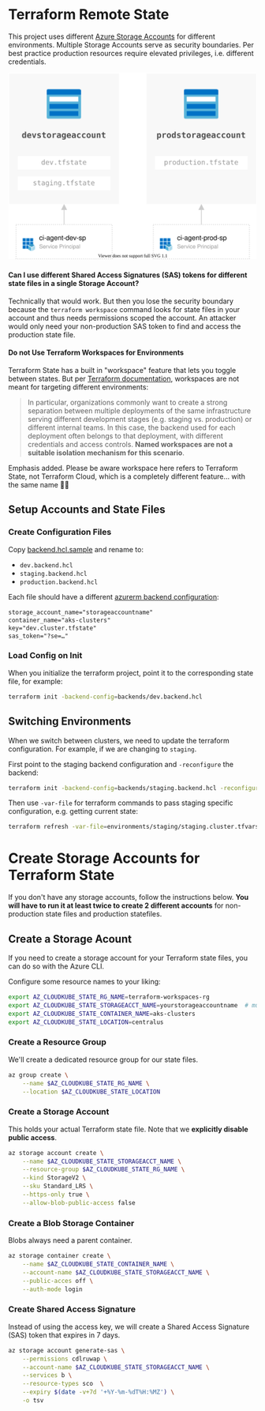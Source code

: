 # Terraform Remote State

This project uses different [Azure Storage Accounts](https://docs.microsoft.com/azure/storage/blobs/storage-blobs-introduction) for different environments. Multiple Storage Accounts serve as security boundaries. Per best practice production resources require elevated privileges, i.e. different credentials.

<img src="./../images/tf-state-rbac.svg" alt="Use different Storage Accounts for RBAC on Terraform State">

#### Can I use different Shared Access Signatures (SAS) tokens for different state files in a single Storage Account?

Technically that would work. But then you lose the security boundary because the `terraform workspace` command looks for state files in your account and thus needs permissions scoped the account. An attacker would only need your non-production SAS token to find and access the production state file.

#### Do not Use Terraform Workspaces for Environments

Terraform State has a built in "workspace" feature that lets you toggle between states. But per [Terraform documentation](https://www.terraform.io/docs/language/state/workspaces.html#when-to-use-multiple-workspaces), workspaces are not meant for targeting different environments:

> In particular, organizations commonly want to create a strong separation between multiple deployments of the same infrastructure serving different development stages (e.g. staging vs. production) or different internal teams. In this case, the backend used for each deployment often belongs to that deployment, with different credentials and access controls. **Named workspaces are not a suitable isolation mechanism for this scenario**.

Emphasis added. Please be aware workspace here refers to Terraform State, not Terraform Cloud, which is a completely different feature… with the same name 🤷‍♀️

## Setup Accounts and State Files

### Create Configuration Files

Copy [backend.hcl.sample](./backend.hcl.sample) and rename to:

- `dev.backend.hcl`
- `staging.backend.hcl`
- `production.backend.hcl`

Each file should have a different [azurerm backend configuration](https://www.terraform.io/docs/language/settings/backends/azurerm.html):

```
storage_account_name="storageaccountname"
container_name="aks-clusters"
key="dev.cluster.tfstate"
sas_token="?se=…"
```

### Load Config on Init

When you initialize the terraform project, point it to the corresponding state file, for example:

```bash
terraform init -backend-config=backends/dev.backend.hcl
```

## Switching Environments

When we switch between clusters, we need to update the terraform configuration. For example, if we are changing to `staging`. 

First point to the staging backend configuration and `-reconfigure` the backend:

```bash
terraform init -backend-config=backends/staging.backend.hcl -reconfigure
```

Then use `-var-file` for terraform commands to pass staging specific configuration, e.g. getting current state:

```bash
terraform refresh -var-file=environments/staging/staging.cluster.tfvars
```

# Create Storage Accounts for Terraform State

If you don't have any storage accounts, follow the instructions below. **You will have to run it at least twice to create 2 different accounts** for non-production state files and production statefiles.

## Create a Storage Acount

If you need to create a storage account for your Terraform state files, you can do so with the Azure CLI.

Configure some resource names to your liking:

```bash
export AZ_CLOUDKUBE_STATE_RG_NAME=terraform-workspaces-rg
export AZ_CLOUDKUBE_STATE_STORAGEACCT_NAME=yourstorageaccountname  # must be globally unique
export AZ_CLOUDKUBE_STATE_CONTAINER_NAME=aks-clusters  
export AZ_CLOUDKUBE_STATE_LOCATION=centralus
```

### Create a Resource Group

We'll create a dedicated resource group for our state files.

```bash
az group create \
    --name $AZ_CLOUDKUBE_STATE_RG_NAME \
    --location $AZ_CLOUDKUBE_STATE_LOCATION
```

### Create a Storage Account

This holds your actual Terraform state file. Note that we **explicitly disable public access**.

```bash
az storage account create \
    --name $AZ_CLOUDKUBE_STATE_STORAGEACCT_NAME \
    --resource-group $AZ_CLOUDKUBE_STATE_RG_NAME \
    --kind StorageV2 \
    --sku Standard_LRS \
    --https-only true \
    --allow-blob-public-access false
```

### Create a Blob Storage Container

Blobs always need a parent container.

```bash
az storage container create \
    --name $AZ_CLOUDKUBE_STATE_CONTAINER_NAME \
    --account-name $AZ_CLOUDKUBE_STATE_STORAGEACCT_NAME \
    --public-acces off \
    --auth-mode login
```

### Create Shared Access Signature 

Instead of using the access key, we will create a Shared Access Signature (SAS) token that expires in 7 days.

```bash
az storage account generate-sas \
    --permissions cdlruwap \
    --account-name $AZ_CLOUDKUBE_STATE_STORAGEACCT_NAME \
    --services b \
    --resource-types sco  \
    --expiry $(date -v+7d '+%Y-%m-%dT%H:%MZ') \
    -o tsv
```